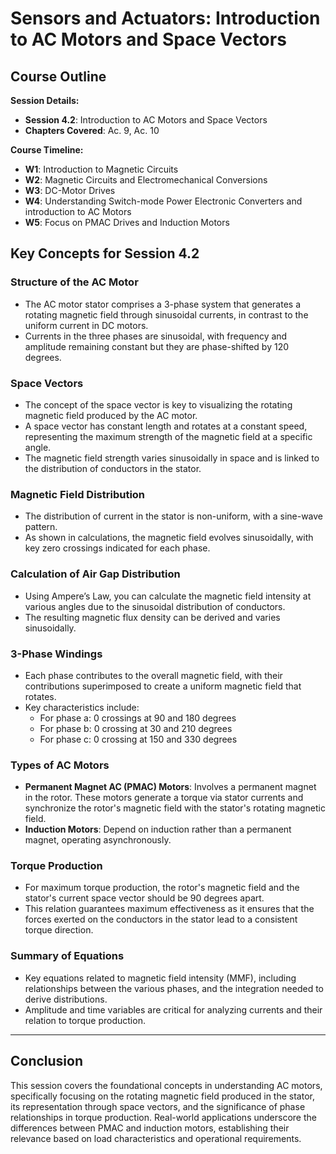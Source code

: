 # Sensors and Actuators: Introduction to AC Motors and Space Vectors

## Course Outline

**Session Details:**
- **Session 4.2**: Introduction to AC Motors and Space Vectors
- **Chapters Covered**: Ac. 9, Ac. 10

**Course Timeline:**
- **W1**: Introduction to Magnetic Circuits
- **W2**: Magnetic Circuits and Electromechanical Conversions
- **W3**: DC-Motor Drives
- **W4**: Understanding Switch-mode Power Electronic Converters and introduction to AC Motors
- **W5**: Focus on PMAC Drives and Induction Motors 

## Key Concepts for Session 4.2

### Structure of the AC Motor
- The AC motor stator comprises a 3-phase system that generates a rotating magnetic field through sinusoidal currents, in contrast to the uniform current in DC motors.
- Currents in the three phases are sinusoidal, with frequency and amplitude remaining constant but they are phase-shifted by 120 degrees.

### Space Vectors
- The concept of the space vector is key to visualizing the rotating magnetic field produced by the AC motor.
- A space vector has constant length and rotates at a constant speed, representing the maximum strength of the magnetic field at a specific angle.
- The magnetic field strength varies sinusoidally in space and is linked to the distribution of conductors in the stator.

### Magnetic Field Distribution
- The distribution of current in the stator is non-uniform, with a sine-wave pattern. 
- As shown in calculations, the magnetic field evolves sinusoidally, with key zero crossings indicated for each phase.

### Calculation of Air Gap Distribution
- Using Ampere’s Law, you can calculate the magnetic field intensity at various angles due to the sinusoidal distribution of conductors.
- The resulting magnetic flux density can be derived and varies sinusoidally.

### 3-Phase Windings
- Each phase contributes to the overall magnetic field, with their contributions superimposed to create a uniform magnetic field that rotates.
- Key characteristics include:
    - For phase a: 0 crossings at 90 and 180 degrees
    - For phase b: 0 crossing at 30 and 210 degrees
    - For phase c: 0 crossing at 150 and 330 degrees

### Types of AC Motors
- **Permanent Magnet AC (PMAC) Motors**: Involves a permanent magnet in the rotor. These motors generate a torque via stator currents and synchronize the rotor's magnetic field with the stator's rotating magnetic field.
- **Induction Motors**: Depend on induction rather than a permanent magnet, operating asynchronously.

### Torque Production
- For maximum torque production, the rotor's magnetic field and the stator's current space vector should be 90 degrees apart.
- This relation guarantees maximum effectiveness as it ensures that the forces exerted on the conductors in the stator lead to a consistent torque direction.

### Summary of Equations
- Key equations related to magnetic field intensity (MMF), including relationships between the various phases, and the integration needed to derive distributions.
- Amplitude and time variables are critical for analyzing currents and their relation to torque production.

---

## Conclusion
This session covers the foundational concepts in understanding AC motors, specifically focusing on the rotating magnetic field produced in the stator, its representation through space vectors, and the significance of phase relationships in torque production. Real-world applications underscore the differences between PMAC and induction motors, establishing their relevance based on load characteristics and operational requirements.